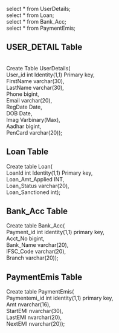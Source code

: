 select * from UserDetails;
<br>
select * from Loan;
<br>
select * from Bank_Acc;
<br>
select * from PaymentEmis;
<br>

<h2>USER_DETAIL Table</h2>

<br>
Create Table UserDetails(
<br>
User_id int Identity(1,1) Primary key,
<br>
FirstName varchar(30),
<br>
LastName varchar(30),
<br>
Phone bigint,
<br>
Email varchar(20),
<br>
RegDate Date,
<br>
DOB Date,
<br>
Imag Varbinary(Max),
<br>
Aadhar bigint,
<br>
PenCard varchar(20));
<br>


<h2>Loan Table</h2>
Create table Loan(
<br>
LoanId int Identity(1,1) Primary key,
<br>
Loan_Amt_Applied INT,
<br>
Loan_Status varchar(20),
<br>
Loan_Sanctioned int);
<br>


<h2>Bank_Acc Table</h2>
Create table Bank_Acc(
<br>
Payment_id int identity(1,1) primary key,
<br>
Acct_No bigint,
<br>
Bank_Name varchar(20),
<br>
IFSC_Code varchar(20),
<br>
Branch varchar(20));
<br>


<h2>PaymentEmis Table</h2>
Create table PaymentEmis(
<br>
Paymentemi_id int identity(1,1) primary key,
<br>
Amt nvarchar(16),
<br>
StartEMI nvarchar(30),
<br>
LastEMI  nvarchar(20),
<br>
NextEMI nvarchar(20));
<br>
